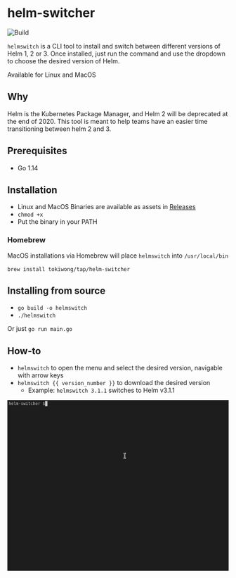 # helm-switcher

![Build](https://github.com/tokiwong/helm-switcher/workflows/Build/badge.svg)

`helmswitch` is a CLI tool to install and switch between different versions of Helm 1, 2 or 3.  Once installed, just run the command and use the dropdown to choose the desired version of Helm.

Available for Linux and MacOS

## Why

Helm is the Kubernetes Package Manager, and Helm 2 will be deprecated at the end of 2020.  This tool is meant to help teams have an easier time transitioning between helm 2 and 3.


## Prerequisites 

- Go 1.14

## Installation

- Linux and MacOS Binaries are available as assets in [Releases](https://github.com/tokiwong/helm-switcher/releases)
- `chmod +x`
- Put the binary in your PATH

### Homebrew 

MacOS installations via Homebrew will place `helmswitch` into `/usr/local/bin`
```
brew install tokiwong/tap/helm-switcher
```

## Installing from source

- `go build -o helmswitch`
- `./helmswitch`

Or just `go run main.go`

## How-to
- `helmswitch` to open the menu and select the desired version, navigable with arrow keys
- `helmswitch {{ version_number }}` to download the desired version
  - Example: `helmswitch 3.1.1` switches to Helm v3.1.1

![helmswitch demo](demo/demo.gif)
